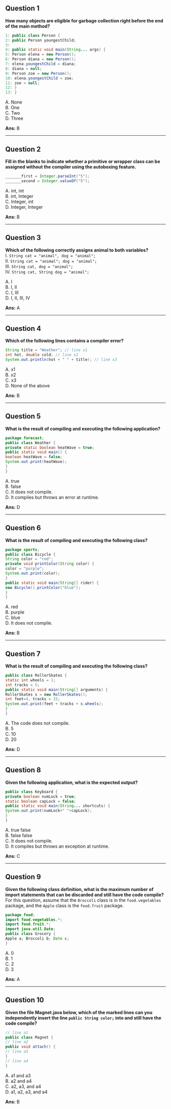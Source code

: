 
## Question 1

**How many objects are eligible for garbage collection right before the end of the main method?**

```java
1: public class Person {
2: public Person youngestChild;
3:
4: public static void main(String... args) {
5: Person elena = new Person();
6: Person diana = new Person();
7: elena.youngestChild = diana;
8: diana = null;
9: Person zoe = new Person();
10: elena.youngestChild = zoe;
11: zoe = null;
12: }
13: }
```

A. None  
B. One  
C. Two  
D. Three

**Ans:** B

---

## Question 2

**Fill in the blanks to indicate whether a primitive or wrapper class can be assigned without the compiler using the autoboxing feature.**

```java
_______first = Integer.parseInt("5");  
_______second = Integer.valueOf("5");
```

A. int, int  
B. int, Integer  
C. Integer, int  
D. Integer, Integer

**Ans:** B

---

## Question 3

**Which of the following correctly assigns animal to both variables?**  
I. `String cat = "animal", dog = "animal";`  
II. `String cat = "animal"; dog = "animal";`  
III. `String cat, dog = "animal";`  
IV. `String cat, String dog = "animal";`

A. I  
B. I, II  
C. I, III  
D. I, II, III, IV

**Ans:** A

---

## Question 4

**Which of the following lines contains a compiler error?**

```java
String title = "Weather"; // line x1  
int hot, double cold; // line x2  
System.out.println(hot + " " + title); // line x3
```

A. x1  
B. x2  
C. x3  
D. None of the above

**Ans:** B

---

## Question 5

**What is the result of compiling and executing the following application?**

```java
package forecast;
public class Weather {
private static boolean heatWave = true;
public static void main() {
boolean heatWave = false;
System.out.print(heatWave);
}
}
```

A. true  
B. false  
C. It does not compile.  
D. It compiles but throws an error at runtime.

**Ans:** D

---

## Question 6

**What is the result of compiling and executing the following class?**

```java
package sports;
public class Bicycle {
String color = "red";
private void printColor(String color) {
color = "purple";
System.out.print(color);
}
public static void main(String[] rider) {
new Bicycle().printColor("blue");
}
}
```

A. red  
B. purple  
C. blue  
D. It does not compile.

**Ans:** B

---

## Question 7

**What is the result of compiling and executing the following class?**

```java
public class RollerSkates {
static int wheels = 1;
int tracks = 5;
public static void main(String[] arguments) {
RollerSkates s = new RollerSkates();
int feet=4, tracks = 15;
System.out.print(feet + tracks + s.wheels);
}
}
```

A. The code does not compile.  
B. 5  
C. 10  
D. 20

**Ans:** D

---

## Question 8

**Given the following application, what is the expected output?**

```java
public class Keyboard {
private boolean numLock = true;
static boolean capLock = false;
public static void main(String... shortcuts) {
System.out.print(numLock+" "+capLock);
}
}
```

A. true false  
B. false false  
C. It does not compile.  
D. It compiles but throws an exception at runtime.

**Ans:** C

---

## Question 9

**Given the following class definition, what is the maximum number of import statements that can be discarded and still have the code compile?**  
For this question, assume that the `Broccoli` class is in the `food.vegetables` package, and the `Apple` class is the `food.fruit` package.

```java
package food;
import food.vegetables.*;
import food.fruit.*;
import java.util.Date;
public class Grocery {
Apple a; Broccoli b; Date c;
}
```

A. 0  
B. 1  
C. 2  
D. 3

**Ans:** A

---

## Question 10

**Given the file Magnet.java below, which of the marked lines can you independently insert the line `public String color;` into and still have the code compile?**

```java
// line a1  
public class Magnet {  
// line a2  
public void attach() {  
// line a3  
}  
// line a4  
}
```

A. a1 and a3  
B. a2 and a4  
C. a2, a3, and a4  
D. a1, a2, a3, and a4

**Ans:** B